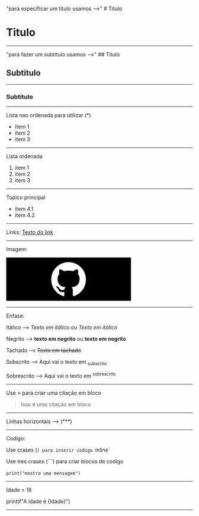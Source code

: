 "para especificar um titulo usamos -->" # Titulo

# Titulo
***
"para fazer um subtitulo usamos -->" ## Titulo

## Subtitulo
***
### Subtitulo
***
Lista nao ordenada para utilizar (*)

* Item 1
* item 2
* item 3
***
  Lista ordenada
1. item 1
2. item 2
3. item 3
***
Topico principal

* item 4.1
* item 4.2
***
Links:
[Texto do link](www.osgurisaoruim.com)
***
Imagem:


![Imagem](https://github.com/ryandeola/UC10_Documento/blob/main/download.png)
***
Enfase:

Itálico -->  *Texto em itálico* ou _Texto em itálico_

Negrito --> **texto em negrito** ou __texto em negrito__

Tachado --> ~~Texto em tachado~~

Subscrito --> Aqui vai o texto em <sub> subscrito </sub>

Sobrescrito --> Aqui vai o texto em <sup> sobrescrito </sup>
***
Use > para criar uma citação em bloco

> Isso é uma citação em bloco
***
Linhas horizontais --> (***) 
***
Codigo:

Use crases (`) para inserir codigo `inline`

Use tres crases (```) para criar blocos de codigo

`print("mostra uma mensagem")`
***
Idade = 18

print(f"A idade é {Idade}")
***

